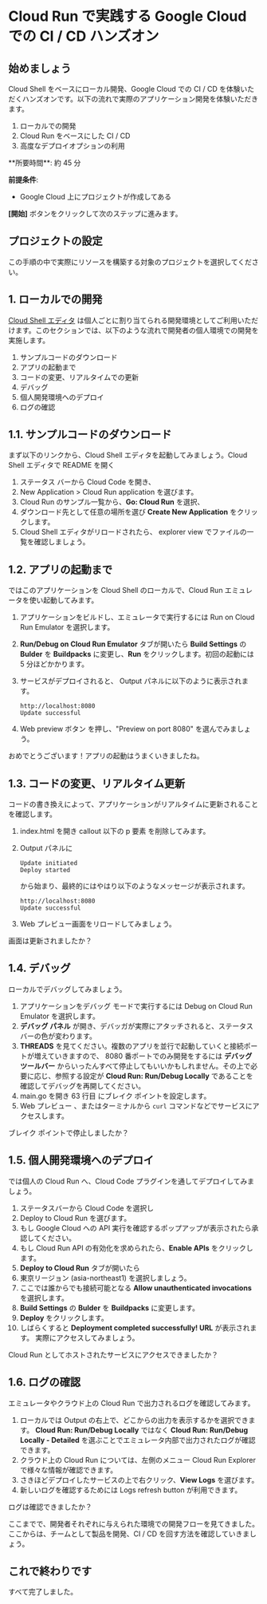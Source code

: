 # Cloud Run で実践する Google Cloud での CI / CD ハンズオン

<walkthrough-watcher-constant key="region" value="asia-northeast1"></walkthrough-watcher-constant>
<walkthrough-watcher-constant key="zone" value="asia-northeast1-a"></walkthrough-watcher-constant>
<walkthrough-watcher-constant key="sa" value="sa-baremetal"></walkthrough-watcher-constant>

## 始めましょう

Cloud Shell をベースにローカル開発、Google Cloud での CI / CD を体験いただくハンズオンです。以下の流れで実際のアプリケーション開発を体験いただきます。

1. ローカルでの開発
1. Cloud Run をベースにした CI / CD
1. 高度なデプロイオプションの利用

<walkthrough-tutorial-duration duration="45"/> 
**所要時間**: 約 45 分

**前提条件**:

- Google Cloud 上にプロジェクトが作成してある

**[開始]** ボタンをクリックして次のステップに進みます。

## プロジェクトの設定

この手順の中で実際にリソースを構築する対象のプロジェクトを選択してください。

<walkthrough-project-billing-setup permissions="compute.googleapis.com"></walkthrough-project-billing-setup>

## 1. ローカルでの開発

[Cloud Shell エディタ](https://cloud.google.com/shell/docs/launching-cloud-shell-editor?hl=ja) は個人ごとに割り当てられる開発環境としてご利用いただけます。このセクションでは、以下のような流れで開発者の個人環境での開発を実施します。

1. サンプルコードのダウンロード
1. アプリの起動まで
1. コードの変更、リアルタイムでの更新
1. デバッグ
1. 個人開発環境へのデプロイ
1. ログの確認

## 1.1. サンプルコードのダウンロード

まず以下のリンクから、Cloud Shell エディタを起動してみましょう。<walkthrough-editor-open-file filePath="cloudshell_open/googlecloud-cicd-handson/README.md">Cloud Shell エディタで README を開く</walkthrough-editor-open-file>

1.  ステータス バーから
    <walkthrough-editor-spotlight spotlightId="cloud-code-status-bar">Cloud Code</walkthrough-editor-spotlight> を開き、
1.  <walkthrough-editor-spotlight spotlightId="cloud-code-new-app">New 
    Application</walkthrough-editor-spotlight> > <walkthrough-editor-spotlight spotlightId="cloud-code-new-app-cloud-run">Cloud Run application</walkthrough-editor-spotlight> を選びます。
1.  Cloud Run のサンプル一覧から、**Go: Cloud Run** を選択、
1.  ダウンロード先として任意の場所を選び **Create New Application** をクリックします。
1.  Cloud Shell エディタがリロードされたら、
    <walkthrough-editor-spotlight spotlightId="file-explorer">explorer view</walkthrough-editor-spotlight> でファイルの一覧を確認しましょう。

## 1.2. アプリの起動まで

ではこのアプリケーションを Cloud Shell のローカルで、Cloud Run エミュレータを使い起動してみます。

1.  アプリケーションをビルドし、エミュレータで実行するには
    <walkthrough-editor-spotlight spotlightId="cloud-code-run-on-cloud-run-emulator">Run
    on Cloud Run Emulator</walkthrough-editor-spotlight> を選択します。
1.  **Run/Debug on Cloud Run Emulator** タブが開いたら **Build Settings** の **Bulder** を **Buildpacks** に変更し、**Run** をクリックします。初回の起動には 5 分ほどかかります。
1.  サービスがデプロイされると、
    <walkthrough-editor-spotlight spotlightId="output">Output</walkthrough-editor-spotlight>
    パネルに以下のように表示されます。

    ```terminal
    http://localhost:8080
    Update successful
    ```
1.  Web preview ボタン <walkthrough-web-preview-icon/> を押し、"Preview on port 8080" を選んでみましょう。

おめでとうございます！アプリの起動はうまくいきましたね。

## 1.3. コードの変更、リアルタイム更新

コードの書き換えによって、アプリケーションがリアルタイムに更新されることを確認します。

1.  <walkthrough-editor-open-file filePath="index.html">index.html
    </walkthrough-editor-open-file> を開き 
    <walkthrough-editor-select-line filePath="index.html" startLine="32" endLine="68" startCharacterOffset="0" endCharacterOffset="60">
    callout 以下の p 要素</walkthrough-editor-select-line> を削除してみます。
1.  <walkthrough-editor-spotlight spotlightId="output">Output</walkthrough-editor-spotlight>
    パネルに

    ```terminal
    Update initiated
    Deploy started
    ```

    から始まり、最終的にはやはり以下のようなメッセージが表示されます。

    ```terminal
    http://localhost:8080
    Update successful
    ```
1.  Web プレビュー画面をリロードしてみましょう。

画面は更新されましたか？

## 1.4. デバッグ

ローカルでデバッグしてみましょう。

1.  アプリケーションをデバッグ モードで実行するには
    <walkthrough-editor-spotlight spotlightId="cloud-code-debug-on-cloud-run-emulator">Debug
    on Cloud Run Emulator</walkthrough-editor-spotlight> を選択します。
1.  **デバッグ パネル** が開き、デバッガが実際にアタッチされると、ステータス バーの色が変わります。
1.  **THREADS** を見てください。複数のアプリを並行で起動していくと接続ポートが増えていきますので、
    8080 番ポートでのみ開発をするには **デバッグ ツールバー** からいったんすべて停止してもいいかもしれません。その上で必要に応じ、参照する設定が **Cloud Run: Run/Debug Locally** であることを確認してデバッグを再開してください。
1.  <walkthrough-editor-open-file filePath="main.go">main.go
    </walkthrough-editor-open-file> を開き 
    <walkthrough-editor-select-line filePath="main.go" startLine="62" endLine="62" startCharacterOffset="0" endCharacterOffset="60">
    63 行目</walkthrough-editor-select-line> にブレイク ポイントを設定します。
1.  Web プレビュー <walkthrough-web-preview-icon/>、またはターミナルから `curl` コマンドなどでサービスにアクセスします。

ブレイク ポイントで停止しましたか？

## 1.5. 個人開発環境へのデプロイ

では個人の Cloud Run へ、Cloud Code プラグインを通してデプロイしてみましょう。

1.  ステータスバーから
    <walkthrough-editor-spotlight spotlightId="cloud-code-status-bar">Cloud
    Code</walkthrough-editor-spotlight> を選択し
1.  <walkthrough-editor-spotlight spotlightId="cloud-code-cloud-run-deploy">Deploy
    to Cloud Run</walkthrough-editor-spotlight> を選びます。
1.  もし Google Cloud への API 実行を確認するポップアップが表示されたら承認してください。
1.  もし Cloud Run API の有効化を求められたら、**Enable APIs** をクリックします。
1.  **Deploy to Cloud Run** タブが開いたら
1.  東京リージョン (asia-northeast1) を選択しましょう。
1.  ここでは誰からでも接続可能となる **Allow unauthenticated invocations** を選択します。
1.  **Build Settings** の **Bulder** を **Buildpacks** に変更します。
1.  **Deploy** をクリックします。
1.  しばらくすると **Deployment completed successfully! URL** が表示されます。
    実際にアクセスしてみましょう。

Cloud Run としてホストされたサービスにアクセスできましたか？

## 1.6. ログの確認

エミュレータやクラウド上の Cloud Run で出力されるログを確認してみます。

1.  ローカルでは <walkthrough-editor-spotlight spotlightId="output">Output
    </walkthrough-editor-spotlight> の右上で、どこからの出力を表示するかを選択できます。
    **Cloud Run: Run/Debug Locally** ではなく **Cloud Run: Run/Debug Locally - Detailed** を選ぶことでエミュレータ内部で出力されたログが確認できます。
1.  クラウド上の Cloud Run については、左側のメニュー
    <walkthrough-editor-spotlight spotlightId="cloud-code-run-icon">Cloud Run
    Explorer</walkthrough-editor-spotlight> で様々な情報が確認できます。
1.  さきほどデプロイしたサービスの上で右クリック、**View Logs** を選びます。
1.  新しいログを確認するためには
    <walkthrough-editor-spotlight spotlightId="cloud-code-logs-viewer-refresh">Logs
    refresh button</walkthrough-editor-spotlight> が利用できます。

ログは確認できましたか？

<walkthrough-footnote>ここまでで、開発者それぞれに与えられた環境での開発フローを見てきました。ここからは、チームとして製品を開発、CI / CD を回す方法を確認していきましょう。</walkthrough-footnote>

## これで終わりです

<walkthrough-conclusion-trophy></walkthrough-conclusion-trophy>

すべて完了しました。
